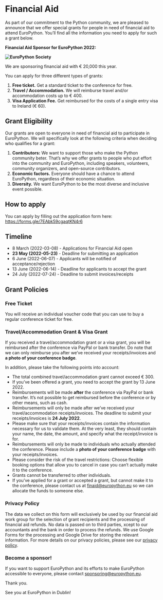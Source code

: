 # **Financial Aid**

As part of our commitment to the Python community, we are pleased to announce that we offer special grants for people in need of financial aid to attend EuroPython. You’ll find all the information you need to apply for such a grant below.

**Financial Aid Sponsor for EuroPython 2022:**

**![EuroPython Society](https://www.europython-society.org/content/images/2021/02/EPS-Logo-with-Text-v3-1024px-alpha-1.png)**

We are sponsoring financial aid with € 20,000 this year.

You can apply for three different types of grants:

1. **Free ticket.** Get a standard ticket to the conference for free.
2. **Travel / Accommodation.** We will reimburse travel and/or accommodation costs up to € 400.
3. **Visa Application Fee.** Get reimbursed for the costs of a single entry visa to Ireland (€ 60).


## Grant Eligibility

Our grants are open to everyone in need of financial aid to participate in EuroPython. We will specifically look at the following criteria when deciding who qualifies for a grant:

1. **Contributors:** We want to support those who make the Python community beter. That’s why we offer grants to people who put effort into the community and EuroPython, including speakers, volunteers, community organizers, and open-source contributors.
2. **Economic factors.** Everyone should have a chance to attend EuroPython, regardless of their economic situation.
3. **Diversity.** We want EuroPython to be the most diverse and inclusive event possible.


## How to apply

You can apply by filling out the application form here: <https://forms.gle/7EAbk59cgaqtKN4r6>


## Timeline

- 8 March (2022-03-08) - Applications for Financial Aid open
- **23 May (2022-05-23)** - Deadline for submitting an application
- 6 June (2022-06-07) - Applicants will be notified of acceptance/rejection
- 13 June (2022-06-14) - Deadline for applicants to accept the grant
- 24 July (2022-07-24) - Deadline to submit invoices/receipts


## Grant Policies


### Free Ticket

You will receive an individual voucher code that you can use to buy a regular conference ticket for free.


### Travel/Accommodation Grant & Visa Grant

If you received a travel/accommodation grant or a visa grant, you will be reimbursed after the conference via PayPal or bank transfer. Do note that we can only reimburse you after we’ve received your receipts/invoices and **a photo of your conference badge**.

In addition, please take the following points into account:

- The total combined travel/accommodation grant cannot exceed € 300.
- If you’ve been offered a grant, you need to accept the grant by 13 June 2022.
- Reimbursements will be made **after** the conference via PayPal or bank transfer. It’s not possible to get reimbursed before the conference or by other means, such as cash.
- Reimbursements will only be made after we’ve received your travel/accommodation receipts/invoices. The deadline to submit your receipts/invoices is **24 July 2022**.
- Please make sure that your receipts/invoices contain the information necessary for us to validate them. At the very least, they should contain your name, the date, the amount, and specify what the receipt/invoice is for.
- Reimbursements will only be made to individuals who actually attended the conference. Please include a **photo of your conference badge** with your receipts/invoices.
- Please consider the risk of the travel restrictions: Choose flexible booking options that allow you to cancel in case you can’t actually make it to the conference.
- Grants cannot be transferred to other individuals.
- If you’ve applied for a grant or accepted a grant, but cannot make it to the conference, please contact us at [finaid@europython.eu](mailto:finaid@europython.eu) so we can allocate the funds to someone else.


### Privacy Policy

The data we collect on this form will exclusively be used by our financial aid work group for the selection of grant recipients and the processing of financial aid refunds. No data is passed on to third parties, xcept to our accountants and the bank in order to process the refunds. We use Google Forms for the processing and Google Drive for storing the relevant information. For more details on our privacy policies, please see our [privacy policy](https://ep2019.europython.eu/privacy.1.html).


### Become a sponsor!

If you want to support EuroPython and its efforts to make EuroPython accessible to everyone, please contact [sponsoring@europython.eu](mailto:sponsoring@europython.eu).

Thank you.

See you at EuroPython in Dublin!
